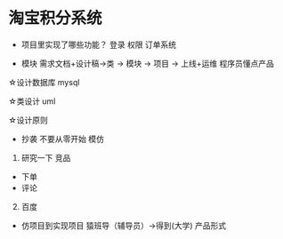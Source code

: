 # 淘宝积分系统

- 项目里实现了哪些功能？
登录
权限
订单系统

- 模块
需求文档+设计稿->类 -> 模块 -> 项目 -> 上线+运维
程序员懂点产品

☆设计数据库 mysql

☆类设计 uml

☆设计原则

- 抄袭
 不要从零开始 模仿
 1. 研究一下 竞品
 - 下单
 - 评论
 2. 百度
- 仿项目到实现项目
  猿班导（辅导员）->得到(大学)
  产品形式